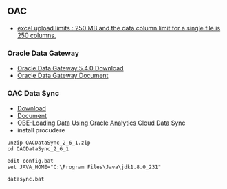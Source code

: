 ## OAC
* [excel upload limits : 250 MB and the data column limit for a single file is 250 columns.](https://docs.oracle.com/en/cloud/paas/analytics-cloud/acubi/add-spreadsheets-data-sets-acubi.html#GUID-7A93A9DD-17EE-4BE5-86CB-615095919314)
### Oracle Data Gateway
* [Oracle Data Gateway 5.4.0 Download](https://www.oracle.com/middleware/technologies/oac-downloads.html)
* [Oracle Data Gateway Document](https://docs.oracle.com/en/cloud/paas/analytics-cloud/acabi/typical-workflow-connecting-premise-data-sources.html)
### OAC Data Sync
* [Download](https://www.oracle.com/middleware/technologies/oac-downloads.html)
* [Document](https://download.oracle.com/otn/java/cloud-service/OACDataSync_2_6_Documentation.pdf?AuthParam=1586435835_2b5176e367f254703d0651663f805410)
* [OBE-Loading Data Using Oracle Analytics Cloud Data Sync](https://www.oracle.com/webfolder/technetwork/tutorials/obe/cloud/oac_bi/loading_data_datasync/datasync_loading.html)
* install procudere
```
unzip OACDataSync_2_6_1.zip
cd OACDataSync_2_6_1

edit config.bat
set JAVA_HOME="C:\Program Files\Java\jdk1.8.0_231"

datasync.bat
```
